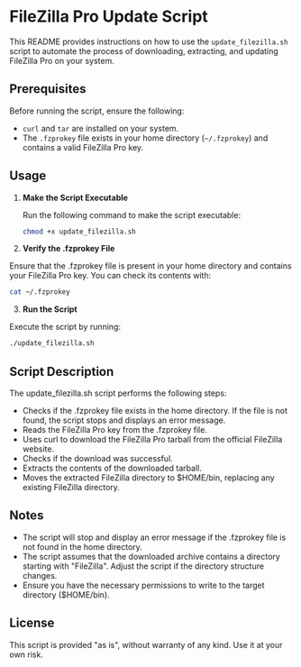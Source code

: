 # FileZilla Pro Update Script

This README provides instructions on how to use the `update_filezilla.sh` script to automate the process of downloading, extracting, and updating FileZilla Pro on your system.

## Prerequisites

Before running the script, ensure the following:
- `curl` and `tar` are installed on your system.
- The `.fzprokey` file exists in your home directory (`~/.fzprokey`) and contains a valid FileZilla Pro key.

## Usage

1. **Make the Script Executable**

   Run the following command to make the script executable:

   ```bash
   chmod +x update_filezilla.sh
   ```

2. **Verify the .fzprokey File**

Ensure that the .fzprokey file is present in your home directory and contains your FileZilla Pro key. You can check its contents with:

   ```bash
   cat ~/.fzprokey
   ```

3. **Run the Script**

Execute the script by running:

   ```bash
   ./update_filezilla.sh
   ```

## Script Description

The update_filezilla.sh script performs the following steps:

- Checks if the .fzprokey file exists in the home directory. If the file is not found, the script stops and displays an error message.
- Reads the FileZilla Pro key from the .fzprokey file.
- Uses curl to download the FileZilla Pro tarball from the official FileZilla website.
- Checks if the download was successful.
- Extracts the contents of the downloaded tarball.
- Moves the extracted FileZilla directory to $HOME/bin, replacing any existing FileZilla directory.

## Notes

- The script will stop and display an error message if the .fzprokey file is not found in the home directory.
- The script assumes that the downloaded archive contains a directory starting with "FileZilla". Adjust the script if the directory structure changes.
- Ensure you have the necessary permissions to write to the target directory ($HOME/bin).

## License

This script is provided "as is", without warranty of any kind. Use it at your own risk.